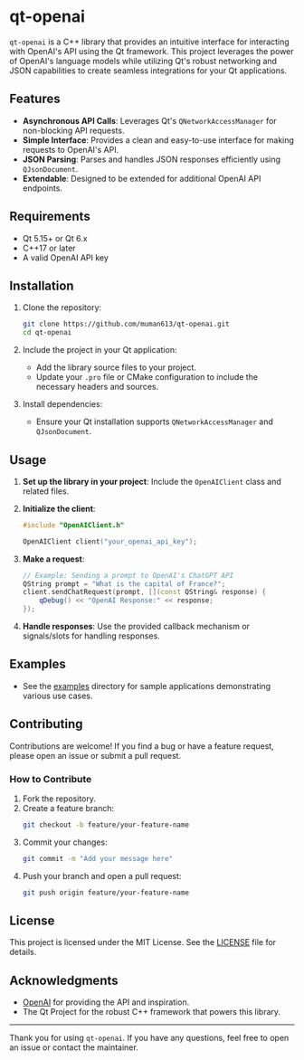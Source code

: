# qt-openai

`qt-openai` is a C++ library that provides an intuitive interface for interacting with OpenAI's API using the Qt framework. This project leverages the power of OpenAI's language models while utilizing Qt's robust networking and JSON capabilities to create seamless integrations for your Qt applications.

## Features

- **Asynchronous API Calls**: Leverages Qt's `QNetworkAccessManager` for non-blocking API requests.
- **Simple Interface**: Provides a clean and easy-to-use interface for making requests to OpenAI's API.
- **JSON Parsing**: Parses and handles JSON responses efficiently using `QJsonDocument`.
- **Extendable**: Designed to be extended for additional OpenAI API endpoints.

## Requirements

- Qt 5.15+ or Qt 6.x
- C++17 or later
- A valid OpenAI API key

## Installation

1. Clone the repository:
   ```bash
   git clone https://github.com/muman613/qt-openai.git
   cd qt-openai
   ```

2. Include the project in your Qt application:
   - Add the library source files to your project.
   - Update your `.pro` file or CMake configuration to include the necessary headers and sources.

3. Install dependencies:
   - Ensure your Qt installation supports `QNetworkAccessManager` and `QJsonDocument`.

## Usage

1. **Set up the library in your project**:
   Include the `OpenAIClient` class and related files.

2. **Initialize the client**:
   ```cpp
   #include "OpenAIClient.h"

   OpenAIClient client("your_openai_api_key");
   ```

3. **Make a request**:
   ```cpp
   // Example: Sending a prompt to OpenAI's ChatGPT API
   QString prompt = "What is the capital of France?";
   client.sendChatRequest(prompt, [](const QString& response) {
       qDebug() << "OpenAI Response:" << response;
   });
   ```

4. **Handle responses**:
   Use the provided callback mechanism or signals/slots for handling responses.

## Examples

- See the [examples](examples/) directory for sample applications demonstrating various use cases.

## Contributing

Contributions are welcome! If you find a bug or have a feature request, please open an issue or submit a pull request.

### How to Contribute

1. Fork the repository.
2. Create a feature branch:
   ```bash
   git checkout -b feature/your-feature-name
   ```
3. Commit your changes:
   ```bash
   git commit -m "Add your message here"
   ```
4. Push your branch and open a pull request:
   ```bash
   git push origin feature/your-feature-name
   ```

## License

This project is licensed under the MIT License. See the [LICENSE](LICENSE) file for details.

## Acknowledgments

- [OpenAI](https://openai.com/) for providing the API and inspiration.
- The Qt Project for the robust C++ framework that powers this library.

---

Thank you for using `qt-openai`. If you have any questions, feel free to open an issue or contact the maintainer.

